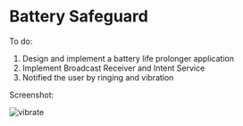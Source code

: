 # Battery Safeguard

To do:
1. Design and implement a battery life prolonger application
2. Implement Broadcast Receiver and Intent Service
3. Notified the user by ringing and vibration

Screenshot:

![vibrate](https://user-images.githubusercontent.com/33603567/47817771-33790180-dd5f-11e8-9f3a-5e6df25d61b5.jpg)
